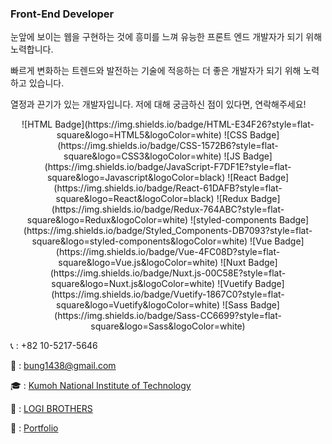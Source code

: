 ### Front-End Developer

눈앞에 보이는 웹을 구현하는 것에 흥미를 느껴 유능한 프론트 엔드 개발자가 되기 위해 노력합니다.

빠르게 변화하는 트렌드와 발전하는 기술에 적응하는 더 좋은 개발자가 되기 위해 노력하고 있습니다.

열정과 끈기가 있는 개발자입니다. 저에 대해 궁금하신 점이 있다면, 연락해주세요!

<div align=center>
![HTML Badge](https://img.shields.io/badge/HTML-E34F26?style=flat-square&logo=HTML5&logoColor=white)
![CSS Badge](https://img.shields.io/badge/CSS-1572B6?style=flat-square&logo=CSS3&logoColor=white)
![JS Badge](https://img.shields.io/badge/JavaScript-F7DF1E?style=flat-square&logo=Javascript&logoColor=black)
![React Badge](https://img.shields.io/badge/React-61DAFB?style=flat-square&logo=React&logoColor=black)
![Redux Badge](https://img.shields.io/badge/Redux-764ABC?style=flat-square&logo=Redux&logoColor=white)
![styled-components Badge](https://img.shields.io/badge/Styled_Components-DB7093?style=flat-square&logo=styled-components&logoColor=white)
![Vue Badge](https://img.shields.io/badge/Vue-4FC08D?style=flat-square&logo=Vue.js&logoColor=white)
![Nuxt Badge](https://img.shields.io/badge/Nuxt.js-00C58E?style=flat-square&logo=Nuxt.js&logoColor=white)
![Vuetify Badge](https://img.shields.io/badge/Vuetify-1867C0?style=flat-square&logo=Vuetify&logoColor=white)
![Sass Badge](https://img.shields.io/badge/Sass-CC6699?style=flat-square&logo=Sass&logoColor=white)
</div>
 
📞 : +82 10-5217-5646

📩 : bung1438@gmail.com

🎓 : [Kumoh National Institute of Technology](https://www.kumoh.ac.kr/ko/index.do)

🏢 : [LOGI BROTHERS](https://thewaytosunset.notion.site/thewaytosunset/We-Are-LOGI-BROTHERS-29fd0a77d6ef4e65ba66af7865ed6ce2)

🧑 : [Portfolio](https://gunwoongpark.github.io/portfolio/)
